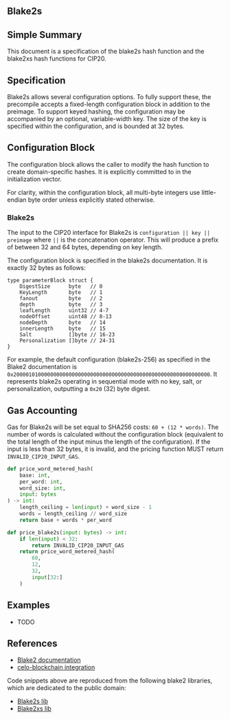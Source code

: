 ## Blake2s

## Simple Summary

This document is a specification of the blake2s hash function and the blake2xs
hash functions for CIP20.

## Specification

Blake2s allows several configuration options. To fully support these, the
precompile accepts a fixed-length configuration block in addition to the
preimage. To support keyed hashing, the configuration may be accompanied by an
optional, variable-width key. The size of the key is specified within the
configuration, and is bounded at 32 bytes.

## Configuration Block

The configuration block allows the caller to modify the hash function to create
domain-specific hashes. It is explicitly committed to in the initialization
vector.

For clarity, within the configuration block, all multi-byte integers use
little-endian byte order unless explicitly stated otherwise.

### Blake2s

The input to the CIP20 interface for Blake2s is
`configuration || key || preimage` where `||` is the concatenation operator.
This will produce a prefix of between 32 and 64 bytes, depending on key length.

The configuration block is specified in the blake2s documentation. It is
exactly 32 bytes as follows:

```
type parameterBlock struct {
	DigestSize      byte   // 0
	KeyLength       byte   // 1
	fanout          byte   // 2
	depth           byte   // 3
	leafLength      uint32 // 4-7
	nodeOffset      uint48 // 8-13
	nodeDepth       byte   // 14
	innerLength     byte   // 15
	Salt            []byte // 16-23
	Personalization []byte // 24-31
}
```

For example, the default configuration (blake2s-256) as specified in the Blake2
documentation is
`0x2000010100000000000000000000000000000000000000000000000000000000`. It
represents blake2s operating in sequential mode with no key, salt, or
personalization, outputting a `0x20` (32) byte digest.

## Gas Accounting

Gas for Blake2s will be set equal to SHA256 costs: `60 + (12 * words)`. The
number of words is calculated without the configuration block (equivalent to
the total length of the input minus the length of the configuration). If the
input is less than 32 bytes, it is invalid, and the pricing function MUST
return `INVALID_CIP20_INPUT_GAS`.

```python
def price_word_metered_hash(
	base: int,
	per_word: int,
	word_size: int,
	input: bytes
) -> int:
    length_ceiling = len(input) + word_size - 1
    words = length_ceiling // word_size
    return base + words * per_word

def price_blake2s(input: bytes) -> int:
	if len(input) < 32:
		return INVALID_CIP20_INPUT_GAS
	return price_word_metered_hash(
		60,
		12,
		32,
		input[32:]
	)
```


## Examples

- TODO


## References

- [Blake2 documentation](https://www.blake2.net/blake2.pdf)
- [celo-blockchain integration](https://github.com/celo-org/celo-blockchain/tree/prestwich/cip-0020)

Code snippets above are reproduced from the following blake2 libraries, which
are dedicated to the public domain:
- [Blake2s lib](https://github.com/dchest/blake2s)
- [Blake2xs lib](https://github.com/dchest/blake2xs)
